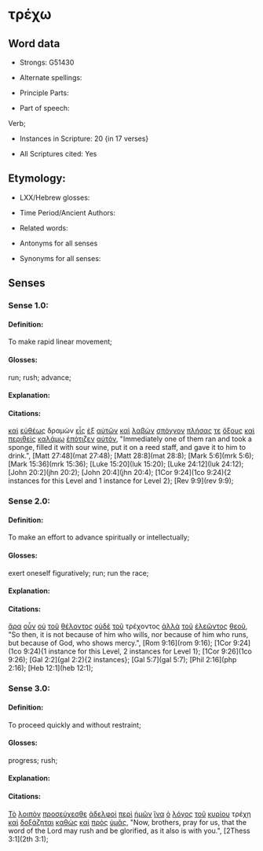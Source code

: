 # τρέχω 

<!-- Status: S2=NeedsReview -->
<!-- Lexica used for edits: BDAG, FFM, LN, A-S -->

## Word data

* Strongs: G51430

* Alternate spellings:

* Principle Parts: 

* Part of speech: 

Verb;

* Instances in Scripture: 20 {in 17 verses}

* All Scriptures cited: Yes

## Etymology: 

* LXX/Hebrew glosses: 

* Time Period/Ancient Authors: 

* Related words: 

* Antonyms for all senses

* Synonyms for all senses: 

## Senses 

### Sense 1.0:

#### Definition: 

To make rapid linear movement;

#### Glosses:

run; rush; advance;

#### Explanation:

#### Citations:

[καὶ](../G25320/01.md) [εὐθέως](../G21120/01.md) δραμὼν [εἷς](../G15200/01.md) [ἐξ](../G15370/01.md) [αὐτῶν](../G08460/01.md) [καὶ](../G25320/01.md) [λαβὼν](../G29830/01.md) [σπόγγον](../G46990/01.md) [πλήσας](../G41300/01.md) [τε](../G50370/01.md) [ὄξους](../G36900/01.md) [καὶ](../G25320/01.md) [περιθεὶς](../G40600/01.md) [καλάμῳ](../G25630/01.md) [ἐπότιζεν](../G42220/01.md) [αὐτόν](../G08460/01.md), 
"Immediately one of them ran and took a sponge, filled it with sour wine, put it on a reed staff, and gave it to him to drink.", 
[Matt 27:48](mat 27:48);  [Matt 28:8](mat 28:8);  [Mark 5:6](mrk 5:6);  [Mark 15:36](mrk 15:36);  [Luke 15:20](luk 15:20);  [Luke 24:12](luk 24:12);  [John 20:2](jhn 20:2);  [John 20:4](jhn 20:4);  [1Cor 9:24](1co 9:24){2 instances for this Level and 1 instance for Level 2};  [Rev 9:9](rev 9:9);  

### Sense 2.0:

#### Definition: 

To make an effort to advance spiritually or intellectually;

#### Glosses:

exert oneself figuratively; run; run the race;

#### Explanation:

#### Citations:

[ἄρα](../G06860/01.md) [οὖν](../G37670/01.md) [οὐ](../G37560/01.md) [τοῦ](../G35880/01.md) [θέλοντος](../G23090/01.md) [οὐδὲ](../G37610/01.md) [τοῦ](../G35880/01.md) τρέχοντος [ἀλλὰ](../G02350/01.md) [τοῦ](../G35880/01.md) [ἐλεῶντος](../G16530/01.md) [θεοῦ](../G23160/01.md), 
"So then, it is not because of him who wills, nor because of him who runs, but because of God, who shows mercy.", 
[Rom 9:16](rom 9:16);  [1Cor 9:24](1co 9:24){1 instance for this Level, 2 instances for Level 1};  [1Cor 9:26](1co 9:26);  [Gal 2:2](gal 2:2){2 instances};  [Gal 5:7](gal 5:7);  [Phil 2:16](php 2:16);  [Heb 12:1](heb 12:1);  

### Sense 3.0:

#### Definition: 

To proceed quickly and without restraint;

#### Glosses:

progress; rush;

#### Explanation:

#### Citations:

[Τὸ](../G35880/01.md) [λοιπὸν](../G30620/01.md) [προσεύχεσθε](../G43360/01.md) [ἀδελφοί](../G00800/01.md) [περὶ](../G40120/01.md) [ἡμῶν](../G14730/01.md) [ἵνα](../G24430/01.md) [ὁ](../G35880/01.md) [λόγος](../G30560/01.md) [τοῦ](../G35880/01.md) [κυρίου](../G29620/01.md) τρέχῃ [καὶ](../G25320/01.md) [δοξάζηται](../G13920/01.md) [καθὼς](../G25310/01.md) [καὶ](../G25320/01.md) [πρὸς](../G43140/01.md) [ὑμᾶς](../G47710/01.md), 
"Now, brothers, pray for us, that the word of the Lord may rush and be glorified, as it also is with you.", 
[2Thess 3:1](2th 3:1); 
